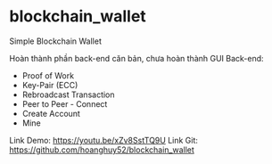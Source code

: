 # blockchain_wallet
Simple Blockchain Wallet

Hoàn thành phần back-end căn bản, chưa hoàn thành GUI
Back-end:
- Proof of Work
- Key-Pair (ECC)
- Rebroadcast Transaction
- Peer to Peer - Connect
- Create Account
- Mine
	
Link Demo: https://youtu.be/xZv8SstTQ9U
Link Git: https://github.com/hoanghuy52/blockchain_wallet

